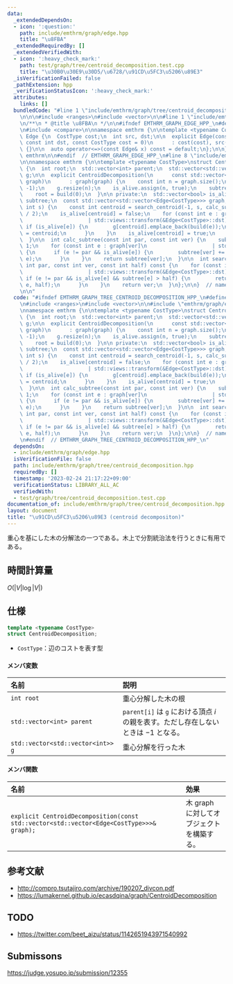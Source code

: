 ```yaml
---
data:
  _extendedDependsOn:
  - icon: ':question:'
    path: include/emthrm/graph/edge.hpp
    title: "\u8FBA"
  _extendedRequiredBy: []
  _extendedVerifiedWith:
  - icon: ':heavy_check_mark:'
    path: test/graph/tree/centroid_decomposition.test.cpp
    title: "\u30B0\u30E9\u30D5/\u6728/\u91CD\u5FC3\u5206\u89E3"
  _isVerificationFailed: false
  _pathExtension: hpp
  _verificationStatusIcon: ':heavy_check_mark:'
  attributes:
    links: []
  bundledCode: "#line 1 \"include/emthrm/graph/tree/centroid_decomposition.hpp\"\n\
    \n\n\n#include <ranges>\n#include <vector>\n\n#line 1 \"include/emthrm/graph/edge.hpp\"\
    \n/**\n * @title \u8FBA\n */\n\n#ifndef EMTHRM_GRAPH_EDGE_HPP_\n#define EMTHRM_GRAPH_EDGE_HPP_\n\
    \n#include <compare>\n\nnamespace emthrm {\n\ntemplate <typename CostType>\nstruct\
    \ Edge {\n  CostType cost;\n  int src, dst;\n\n  explicit Edge(const int src,\
    \ const int dst, const CostType cost = 0)\n      : cost(cost), src(src), dst(dst)\
    \ {}\n\n  auto operator<=>(const Edge& x) const = default;\n};\n\n}  // namespace\
    \ emthrm\n\n#endif  // EMTHRM_GRAPH_EDGE_HPP_\n#line 8 \"include/emthrm/graph/tree/centroid_decomposition.hpp\"\
    \n\nnamespace emthrm {\n\ntemplate <typename CostType>\nstruct CentroidDecomposition\
    \ {\n  int root;\n  std::vector<int> parent;\n  std::vector<std::vector<int>>\
    \ g;\n\n  explicit CentroidDecomposition(\n      const std::vector<std::vector<Edge<CostType>>>&\
    \ graph)\n      : graph(graph) {\n    const int n = graph.size();\n    parent.assign(n,\
    \ -1);\n    g.resize(n);\n    is_alive.assign(n, true);\n    subtree.resize(n);\n\
    \    root = build(0);\n  }\n\n private:\n  std::vector<bool> is_alive;\n  std::vector<int>\
    \ subtree;\n  const std::vector<std::vector<Edge<CostType>>> graph;\n\n  int build(const\
    \ int s) {\n    const int centroid = search_centroid(-1, s, calc_subtree(-1, s)\
    \ / 2);\n    is_alive[centroid] = false;\n    for (const int e : graph[centroid]\n\
    \                     | std::views::transform(&Edge<CostType>::dst)) {\n     \
    \ if (is_alive[e]) {\n        g[centroid].emplace_back(build(e));\n        parent[e]\
    \ = centroid;\n      }\n    }\n    is_alive[centroid] = true;\n    return centroid;\n\
    \  }\n\n  int calc_subtree(const int par, const int ver) {\n    subtree[ver] =\
    \ 1;\n    for (const int e : graph[ver]\n                     | std::views::transform(&Edge<CostType>::dst))\
    \ {\n      if (e != par && is_alive[e]) {\n        subtree[ver] += calc_subtree(ver,\
    \ e);\n      }\n    }\n    return subtree[ver];\n  }\n\n  int search_centroid(const\
    \ int par, const int ver, const int half) const {\n    for (const int e : graph[ver]\n\
    \                     | std::views::transform(&Edge<CostType>::dst)) {\n     \
    \ if (e != par && is_alive[e] && subtree[e] > half) {\n        return search_centroid(ver,\
    \ e, half);\n      }\n    }\n    return ver;\n  }\n};\n\n}  // namespace emthrm\n\
    \n\n"
  code: "#ifndef EMTHRM_GRAPH_TREE_CENTROID_DECOMPOSITION_HPP_\n#define EMTHRM_GRAPH_TREE_CENTROID_DECOMPOSITION_HPP_\n\
    \n#include <ranges>\n#include <vector>\n\n#include \"emthrm/graph/edge.hpp\"\n\
    \nnamespace emthrm {\n\ntemplate <typename CostType>\nstruct CentroidDecomposition\
    \ {\n  int root;\n  std::vector<int> parent;\n  std::vector<std::vector<int>>\
    \ g;\n\n  explicit CentroidDecomposition(\n      const std::vector<std::vector<Edge<CostType>>>&\
    \ graph)\n      : graph(graph) {\n    const int n = graph.size();\n    parent.assign(n,\
    \ -1);\n    g.resize(n);\n    is_alive.assign(n, true);\n    subtree.resize(n);\n\
    \    root = build(0);\n  }\n\n private:\n  std::vector<bool> is_alive;\n  std::vector<int>\
    \ subtree;\n  const std::vector<std::vector<Edge<CostType>>> graph;\n\n  int build(const\
    \ int s) {\n    const int centroid = search_centroid(-1, s, calc_subtree(-1, s)\
    \ / 2);\n    is_alive[centroid] = false;\n    for (const int e : graph[centroid]\n\
    \                     | std::views::transform(&Edge<CostType>::dst)) {\n     \
    \ if (is_alive[e]) {\n        g[centroid].emplace_back(build(e));\n        parent[e]\
    \ = centroid;\n      }\n    }\n    is_alive[centroid] = true;\n    return centroid;\n\
    \  }\n\n  int calc_subtree(const int par, const int ver) {\n    subtree[ver] =\
    \ 1;\n    for (const int e : graph[ver]\n                     | std::views::transform(&Edge<CostType>::dst))\
    \ {\n      if (e != par && is_alive[e]) {\n        subtree[ver] += calc_subtree(ver,\
    \ e);\n      }\n    }\n    return subtree[ver];\n  }\n\n  int search_centroid(const\
    \ int par, const int ver, const int half) const {\n    for (const int e : graph[ver]\n\
    \                     | std::views::transform(&Edge<CostType>::dst)) {\n     \
    \ if (e != par && is_alive[e] && subtree[e] > half) {\n        return search_centroid(ver,\
    \ e, half);\n      }\n    }\n    return ver;\n  }\n};\n\n}  // namespace emthrm\n\
    \n#endif  // EMTHRM_GRAPH_TREE_CENTROID_DECOMPOSITION_HPP_\n"
  dependsOn:
  - include/emthrm/graph/edge.hpp
  isVerificationFile: false
  path: include/emthrm/graph/tree/centroid_decomposition.hpp
  requiredBy: []
  timestamp: '2023-02-24 21:17:22+09:00'
  verificationStatus: LIBRARY_ALL_AC
  verifiedWith:
  - test/graph/tree/centroid_decomposition.test.cpp
documentation_of: include/emthrm/graph/tree/centroid_decomposition.hpp
layout: document
title: "\u91CD\u5FC3\u5206\u89E3 (centroid decompositon)"
---
```


重心を基にした木の分解法の一つである。木上で分割統治法を行うときに有用である。


## 時間計算量

$O(\lvert V \rvert \log{\lvert V \rvert})$


## 仕様

```cpp
template <typename CostType>
struct CentroidDecomposition;
```

- `CostType`：辺のコストを表す型

#### メンバ変数

|名前|説明|
|:--|:--|
|`int root`|重心分解した木の根|
|`std::vector<int> parent`|`parent[i]` は `g` における頂点 $i$ の親を表す。ただし存在しないときは $-1$ となる。|
|`std::vector<std::vector<int>> g`|重心分解を行った木|

#### メンバ関数

|名前|効果|
|:--|:--|
|`explicit CentroidDecomposition(const std::vector<std::vector<Edge<CostType>>>& graph);`|木 $\mathrm{graph}$ に対してオブジェクトを構築する。|


## 参考文献

- http://compro.tsutajiro.com/archive/190207_divcon.pdf
- https://lumakernel.github.io/ecasdqina/graph/CentroidDecomposition


## TODO

- https://twitter.com/beet_aizu/status/1142651943971540992


## Submissons

https://judge.yosupo.jp/submission/12355
